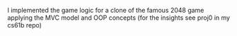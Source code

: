 I implemented the game logic for a clone of the famous 2048 game applying the MVC model and OOP concepts (for the insights see proj0 in my cs61b repo)
